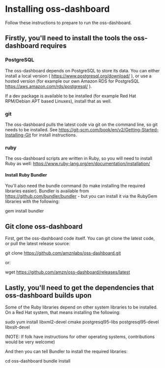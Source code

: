 # Installing oss-dashboard

Follow these instructions to prepare to run the oss-dashboard.

## Firstly, you'll need to install the tools the oss-dashboard requires

### PostgreSQL

The oss-dashboard depends on PostgreSQL to store its data. You can either install a local version ( https://www.postgresql.org/download/ ), or use a hosted version (for example our own Amazon RDS for PostgreSQL https://aws.amazon.com/rds/postgresql/ ).

If a dev package is available to be installed (for example Red Hat RPM/Debian APT based Linuxes), install that as well.

### git

The oss-dashboard pulls the latest code via git on the command line, so git needs to be installed. See https://git-scm.com/book/en/v2/Getting-Started-Installing-Git for install instructions. 

### ruby

The oss-dashboard scripts are written in Ruby, so you will need to install Ruby as well: https://www.ruby-lang.org/en/documentation/installation/

#### Install Ruby Bundler

You'll also need the bundle command (to make installing the required libraries easier). Bundler is available from https://github.com/bundler/bundler - but you can install it via the RubyGem libraries with the following:

 gem install bundler

## Git clone oss-dashboard

First, get the oss-dashboard code itself. You can git clone the latest code, or pull the latest release source:

 git clone https://github.com/amznlabs/oss-dashboard.git

or:

 wget https://github.com/amzn/oss-dashboard/releases/latest

## Lastly, you'll need to get the dependencies that oss-dashboard builds upon

 Some of the Ruby libraries depend on other system libraries to be installed. On a Red Hat system, that means installing the following:

 sudo yum install libxml2-devel cmake postgresql95-libs postgresql95-devel libxslt-devel

 (NOTE: If folk have instructions for other operating systems, contributions would be very welcome)

And then you can tell Bundler to install the required libraries:

 cd oss-dashboard
 bundle install
